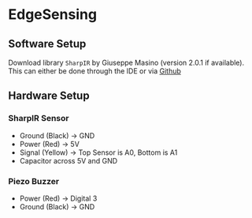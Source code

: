 # EdgeSensing
## Software Setup
Download library `SharpIR` by Giuseppe Masino (version 2.0.1 if available). This can either be done through the IDE or via [Github](https://github.com/qub1750ul/Arduino_SharpIR)

## Hardware Setup
### SharpIR Sensor
* Ground (Black) -> GND
* Power (Red) -> 5V
* Signal (Yellow) -> Top Sensor is A0, Bottom is A1
* Capacitor across 5V and GND
### Piezo Buzzer
* Power (Red) -> Digital 3
* Ground (Black) -> GND
